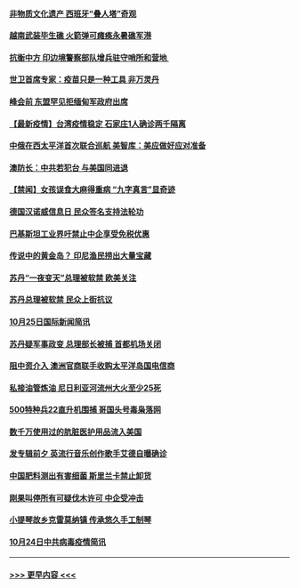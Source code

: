 #### [非物质文化遗产 西班牙“叠人塔”奇观](../pages/prog202/a103252116.md?t=10260950) 
#### [越南武装毕生礁 火箭弹可瘫痪永暑礁军港](../pages/prog202/a103252111.md?t=10260950) 
#### [抗衡中方 印边境警察部队增兵驻守哨所和营地 ](../pages/prog202/a103252077.md?t=10260950) 
#### [世卫首席专家：疫苗只是一种工具 非万灵丹](../pages/prog202/a103252060.md?t=10260950) 
#### [峰会前 东盟罕见拒缅甸军政府出席](../pages/prog202/a103251962.md?t=10260950) 
#### [【最新疫情】台湾疫情稳定 石家庄1人确诊两千隔离](../pages/prog202/a103251946.md?t=10260950) 
#### [中俄在西太平洋首次联合巡航 美智库：美应做好应对准备](../pages/prog202/a103251918.md?t=10260950) 
#### [澳防长：中共若犯台 与美国同进退](../pages/prog202/a103251860.md?t=10260950) 
#### [【禁闻】女孩误食大麻得重病 “九字真言”显奇迹](../pages/prog202/a103251840.md?t=10260950) 
#### [德国汉诺威信息日 民众签名支持法轮功](../pages/prog202/a103251633.md?t=10260950) 
#### [巴基斯坦工业界吁禁止中企享受免税优惠](../pages/prog202/a103251782.md?t=10260950) 
#### [传说中的黄金岛？ 印尼渔民捞出大量宝藏](../pages/prog202/a103251771.md?t=10260950) 
#### [苏丹“一夜变天”总理被软禁 欧美关注](../pages/prog202/a103251760.md?t=10260950) 
#### [苏丹总理被软禁 民众上街抗议](../pages/prog202/a103251694.md?t=10260950) 
#### [10月25日国际新闻简讯](../pages/prog202/a103251685.md?t=10260950) 
#### [苏丹疑军事政变 总理部长被捕 首都机场关闭](../pages/prog202/a103251638.md?t=10260950) 
#### [阻中资介入 澳洲官商联手收购太平洋岛国电信商](../pages/prog202/a103251528.md?t=10260950) 
#### [私接油管炼油 尼日利亚河流州大火至少25死](../pages/prog202/a103251491.md?t=10260950) 
#### [500特种兵22直升机围捕 哥国头号毒枭落网](../pages/prog202/a103251367.md?t=10260950) 
#### [数千万使用过的肮脏医护用品流入美国](../pages/prog202/a103251347.md?t=10260950) 
#### [发专辑前夕 英流行音乐创作歌手艾德自曝确诊](../pages/prog202/a103251330.md?t=10260950) 
#### [中国肥料测出有害细菌 斯里兰卡禁止卸货](../pages/prog202/a103251316.md?t=10260950) 
#### [刚果叫停所有可疑伐木许可 中企受冲击](../pages/prog202/a103251201.md?t=10260950) 
#### [小提琴故乡克雷莫纳镇 传承悠久手工制琴](../pages/prog202/a103251230.md?t=10260950) 
#### [10月24日中共病毒疫情简讯](../pages/prog202/a103251220.md?t=10260950) 

----
#### [ >>> 更早内容 <<< ](../indexes/prog202-earlier.md)
